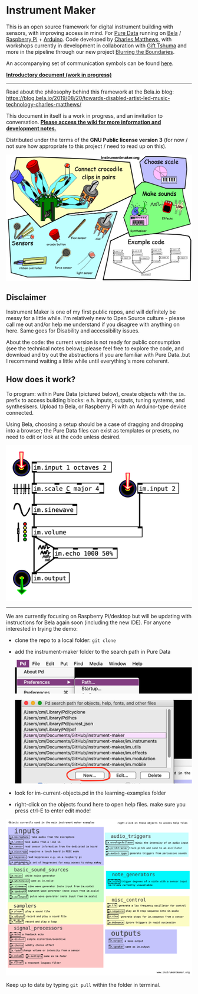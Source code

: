 # Instrument Maker

This is an open source framework for digital instrument building with sensors, with improving access in mind. For [Pure Data](http://puredata.info/) running on [Bela](http://bela.io) / [Raspberry Pi](https://www.raspberrypi.org/) + [Arduino](https://www.arduino.cc/).  Code developed by [Charles Matthews](http://ardisson.net/), with workshops currently in development in collaboration with [Gift Tshuma](http://www.utchoir.com/) and more in the pipeline through our new project [Blurring the Boundaries](http://www.blurringtheboundaries.org/).  

An accompanying set of communication symbols can be found [here](https://instrumentmaker.org/instrument-maker-symbols).

<!--Some rough documentation is being generated here: <https://instrumentmaker.org/im-reference/>.-->

[**Introductory document (work in progress)**](https://github.com/matthewscharles/instrument-maker) 

---

Read about the philosophy behind this framework at the Bela.io blog: <https://blog.bela.io/2019/08/20/towards-disabled-artist-led-music-technology-charles-matthews/>

This document in itself is a work in progress, and an invitation to conversation.  [**Please access the wiki for more information and development notes.**](https://github.com/matthewscharles/instrument-maker/wiki)  

Distributed under the terms of the **GNU Public license version 3** (for now  / not sure how appropriate to this project / need to read up on this).

![A diagram illustrating different aspects of the instrument maker framework: sensors, scales, effects, and code.](documentation/im-sensors.png)

## Disclaimer

Instrument Maker is one of my first public repos, and will definitely be messy for a little while. I'm relatively new to Open Source culture - please call me out and/or help me understand if you disagree with anything on here.  Same goes for Disability and accessibility issues. 

About the code: the current version is not ready for public consumption (see the technical notes below); please feel free to explore the code, and download and try out the abstractions if you are familiar with Pure Data..but I recommend waiting a little while until everything's more coherent.

## How does it work?

To program: within Pure Data (pictured below), create objects with the `im.` prefix to access building blocks: e.h. inputs, outputs, tuning systems, and synthesisers. Upload to Bela, or Raspberry Pi with an Arduino-type device connected.  

Using Bela, choosing a setup should be a case of dragging and dropping into a browser; the Pure Data files can exist as templates or presets, no need to edit or look at the code unless desired.

![This is a screenshot of the Instrument Maker objects in Pure Data. It shows a white screen, featuring minimal outlined boxes with black connecting lines. The boxes are labelled: input, scale, sinewave, volume, and they are connected to further boxes labelled echo and output. The lines are drawn from the top, through each of the boxes in various inlets and outlets, into a box labelled output.](documentation/im-scale.png)

<!--An accompanying hardware component is currently under development, which adds crocodile clip access to the Bela platform.-->

<!--![A Bela mini device with shield attached: these feature white connectors to accomodate plug-in sensors, and metallic circles with crocodile clips](documentation/dmlab-im.jpg)-->

----

We are currently focusing on Raspberry Pi/desktop but will be updating with instructions for Bela again soon (including the new IDE).  For anyone interested in trying the demo:

- clone the repo to a local folder: `git clone` 

- add the instrument-maker folder to the search path in Pure Data

  ![](documentation/add-path.png)

  ![](documentation/add-path2.png)

- look for im-current-objects.pd in the learning-examples folder

- right-click on the objects found here to open help files.  make sure you press ctrl-E to enter edit mode!

![list of current objects](documentation/current-objects-pd.png)



Keep up to date by typing `git pull` within the folder in terminal.